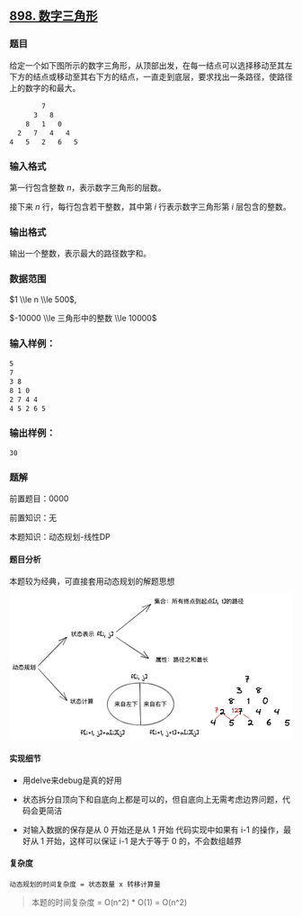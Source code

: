 ## [898\. 数字三角形](https://www.acwing.com/problem/content/900/)

### 题目

给定一个如下图所示的数字三角形，从顶部出发，在每一结点可以选择移动至其左下方的结点或移动至其右下方的结点，一直走到底层，要求找出一条路径，使路径上的数字的和最大。

```
        7
      3   8
    8   1   0
  2   7   4   4
4   5   2   6   5
```

### 输入格式

第一行包含整数 $n$，表示数字三角形的层数。

接下来 $n$ 行，每行包含若干整数，其中第 $i$ 行表示数字三角形第 $i$ 层包含的整数。

### 输出格式

输出一个整数，表示最大的路径数字和。

### 数据范围

$1 \\le n \\le 500$,

$-10000 \\le 三角形中的整数 \\le 10000$

### 输入样例：

```
5
7
3 8
8 1 0
2 7 4 4
4 5 2 6 5
```

### 输出样例：

```
30
```

### 题解

前置题目：0000

前置知识：无

本题知识：动态规划-线性DP

#### 题目分析

本题较为经典，可直接套用动态规划的解题思想

![数字三角形](https://raw.githubusercontent.com/luxcgo/imgs4md/master/img/%E6%95%B0%E5%AD%97%E4%B8%89%E8%A7%92%E5%BD%A2.png)

#### 实现细节

* 用delve来debug是真的好用

* 状态拆分自顶向下和自底向上都是可以的，但自底向上无需考虑边界问题，代码会更简洁

* 对输入数据的保存是从 0 开始还是从 1 开始
    代码实现中如果有 i-1 的操作，最好从 1 开始，这样可以保证 i-1 是大于等于 0 的，不会数组越界

#### 复杂度

`动态规划的时间复杂度 = 状态数量 x 转移计算量`

>  本题的时间复杂度 = O(n^2) * O(1) = O(n^2)

